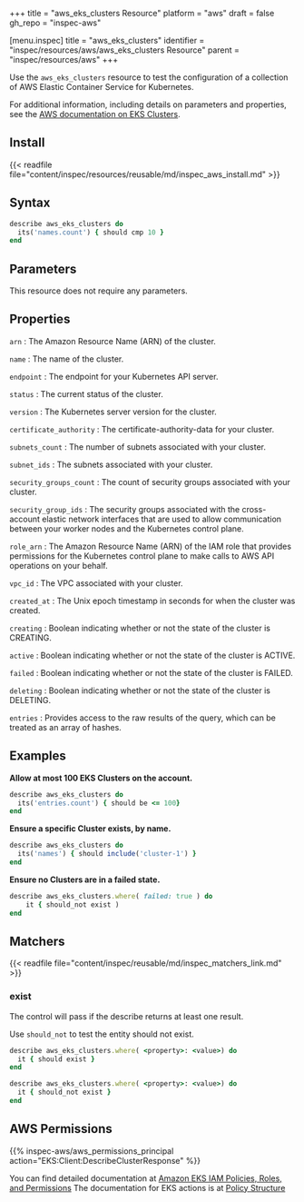 +++
title = "aws_eks_clusters Resource"
platform = "aws"
draft = false
gh_repo = "inspec-aws"

[menu.inspec]
title = "aws_eks_clusters"
identifier = "inspec/resources/aws/aws_eks_clusters Resource"
parent = "inspec/resources/aws"
+++

Use the `aws_eks_clusters` resource to test the configuration of a collection of AWS Elastic Container Service for Kubernetes.

For additional information, including details on parameters and properties, see the [AWS documentation on EKS Clusters](https://docs.aws.amazon.com/eks/latest/userguide/getting-started.html).

## Install

{{< readfile file="content/inspec/resources/reusable/md/inspec_aws_install.md" >}}

## Syntax

```ruby
describe aws_eks_clusters do
  its('names.count') { should cmp 10 }
end
```

## Parameters

This resource does not require any parameters.

## Properties

`arn`
: The Amazon Resource Name (ARN) of the cluster.

`name`
: The name of the cluster.

`endpoint`
: The endpoint for your Kubernetes API server.

`status`
: The current status of the cluster.

`version`
: The Kubernetes server version for the cluster.

`certificate_authority`
: The certificate-authority-data for your cluster.

`subnets_count`
: The number of subnets associated with your cluster.

`subnet_ids`
: The subnets associated with your cluster.

`security_groups_count`
: The count of security groups associated with your cluster.

`security_group_ids`
: The security groups associated with the cross-account elastic network interfaces that are used to allow communication between your worker nodes and the Kubernetes control plane.

`role_arn`
: The Amazon Resource Name (ARN) of the IAM role that provides permissions for the Kubernetes control plane to make calls to AWS API operations on your behalf.

`vpc_id`
: The VPC associated with your cluster.

`created_at`
: The Unix epoch timestamp in seconds for when the cluster was created.

`creating`
: Boolean indicating whether or not the state of the cluster is CREATING.

`active`
: Boolean indicating whether or not the state of the cluster is ACTIVE.

`failed`
: Boolean indicating whether or not the state of the cluster is FAILED.

`deleting`
: Boolean indicating whether or not the state of the cluster is DELETING.

`entries`
: Provides access to the raw results of the query, which can be treated as an array of hashes.

## Examples

**Allow at most 100 EKS Clusters on the account.**

```ruby
describe aws_eks_clusters do
  its('entries.count') { should be <= 100}
end
```

**Ensure a specific Cluster exists, by name.**

```ruby
describe aws_eks_clusters do
  its('names') { should include('cluster-1') }
end
```

**Ensure no Clusters are in a failed state.**

```ruby
describe aws_eks_clusters.where( failed: true ) do
    it { should_not exist )
end
```

## Matchers

{{< readfile file="content/inspec/reusable/md/inspec_matchers_link.md" >}}

### exist

The control will pass if the describe returns at least one result.

Use `should_not` to test the entity should not exist.

```ruby
describe aws_eks_clusters.where( <property>: <value>) do
  it { should exist }
end
```

```ruby
describe aws_eks_clusters.where( <property>: <value>) do
  it { should_not exist }
end
```


## AWS Permissions

{{% inspec-aws/aws_permissions_principal action="EKS:Client:DescribeClusterResponse" %}}

You can find detailed documentation at [Amazon EKS IAM Policies, Roles, and Permissions](https://docs.aws.amazon.com/eks/latest/userguide/IAM_policies.html)
The documentation for EKS actions is at [Policy Structure](https://docs.aws.amazon.com/eks/latest/userguide/iam-policy-structure.html#UsingWithEKS_Actions)
